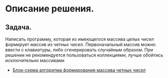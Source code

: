 # Описание решения.
## Задача.
Написать программу, которая из имеющегося массива целых чисел формирует массив из четных чисел.
Первоначальный массив можно ввести с клавиатуры, либо сгенерировать случайным образом. При решении не
рекомендуется пользоваться коллекциями, лучше обойтись исключительно массивами

* [Блок-схема алгоритма формирования массива четных чисел](https://disk.yandex.ru/i/lx2EUZ-61g73kA)
